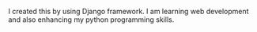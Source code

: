 I created this by using Django framework. I am learning web development and also enhancing my python programming skills.